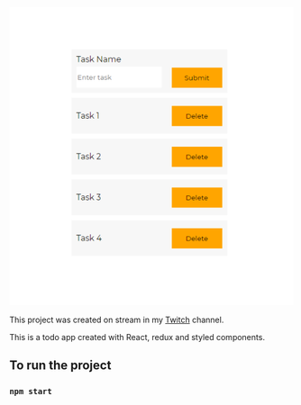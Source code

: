 ![print screen](todo-app.png)

This project was created on stream in my [Twitch](https://www.twitch.tv/micaelr951) channel.

This is a todo app created with React, redux and styled components.

## To run the project

### `npm start`

